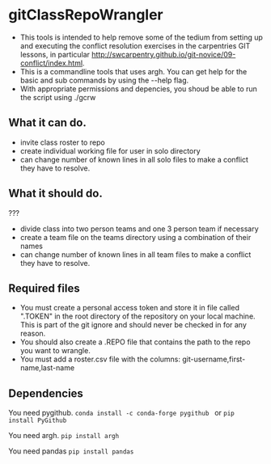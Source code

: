 # gitClassRepoWrangler
* This tools is intended to help remove some of the tedium from setting up and executing the conflict resolution exercises in the carpentries GIT lessons, in particular http://swcarpentry.github.io/git-novice/09-conflict/index.html.
* This is a commandline tools that uses argh.  You can get help for the basic and sub commands by using the --help flag.  
* With appropriate permissions and depencies, you shoud be able to run the script using ./gcrw

## What it can do.
* invite class roster to repo
* create individual working file for user in solo directory      
* can change number of known lines in all solo files to make a conflict they have to resolve.


## What it should do.
???
 * divide class into two person teams and one 3 person team if necessary
 * create a team file on the teams directory using a combination of their names 
 * can change number of known lines in all team files to make a conflict they have to resolve. 
     
## Required files
* You must create a personal access token and store it in file called ".TOKEN" in the root directory of the repository on your local machine. This is part of the git ignore and should never be checked in for any reason.
* You should also create a .REPO file that contains the path to the repo you want to wrangle. 
* You must add a roster.csv file with the columns: git-username,first-name,last-name

## Dependencies
You need pygithub. 
   `conda install -c conda-forge pygithub `
or
   `pip install PyGithub`

You need argh.
   `pip install argh`
    
You need pandas
   `pip install pandas`
